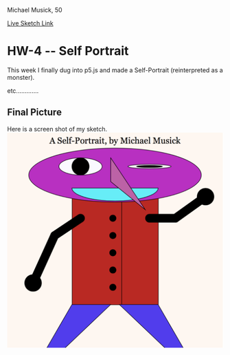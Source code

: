 Michael Musick, 50

[Live Sketch Link](https://montana-media-arts.github.io/120_CreativeCoding_Fall2017/hwExamples/HW-4/)


# HW-4 -- Self Portrait

This week I finally dug into p5.js and made a Self-Portrait (reinterpreted as a monster).

etc.............


## Final Picture

Here is a screen shot of my sketch.
![Screen shot of my sketch](imgs/selfportrait.png "Screen shot of my monster sketch")
